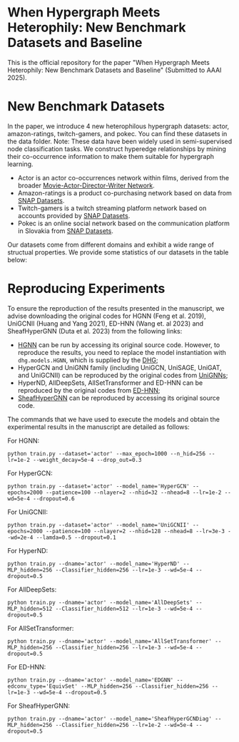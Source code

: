 # When Hypergraph Meets Heterophily: New Benchmark Datasets and Baseline
This is the official repository for the paper "When Hypergraph Meets Heterophily: New Benchmark Datasets and Baseline" (Submitted to AAAI 2025).
# New Benchmark Datasets
In the paper, we introduce 4 new heterophilous hypergraph datasets: actor, amazon-ratings, twitch-gamers, and pokec. You can find these datasets in the data folder. Note: These data have been widely used in semi-supervised node classification tasks. We construct hyperedge relationships by mining their co-occurrence information to make them suitable for hypergraph learning.
- Actor is an actor co-occurrences network within films, derived from the broader [Movie-Actor-Director-Writer Network](https://www.aminer.org/lab-datasets/soinf/).
- Amazon-ratings is a product co-purchasing network based on data from [SNAP Datasets](https://snap.stanford.edu/data/amazon-meta.html).
- Twitch-gamers is a twitch streaming platform network based on accounts provided by [SNAP Datasets](http://snap.stanford.edu/data/twitch_gamers.html).
- Pokec is an online social network based on the communication platform in Slovakia from [SNAP Datasets](https://snap.stanford.edu/data/soc-Pokec.html).

Our datasets come from different domains and exhibit a wide range of structual properties. We provide some statistics of our datasets in the table below:

# Reproducing Experiments
To ensure the reproduction of the results presented in the manuscript, we advise downloading the original codes for HGNN (Feng et al. 2019), UniGCNII (Huang and Yang 2021), ED-HNN (Wang et. al 2023) and SheafHyperGNN (Duta et al. 2023) from the following links:
- [HGNN](https://github.com/iMoonLab/HGNN) can be run by accessing its original source code. However, to reproduce the results, you need to replace the model instantiation with `dhg.models.HGNN`, which is supplied by the [DHG](https://github.com/iMoonLab/DeepHypergraph); 
- HyperGCN and UniGNN family (including UniGCN, UniSAGE, UniGAT, and UniGCNII) can be reproduced by the original codes from [UniGNNs](https://github.com/OneForward/UniGNN); 
- HyperND, AllDeepSets, AllSetTransformer and ED-HNN can be reproduced by the original codes from [ED-HNN](https://github.com/Graph-COM/ED-HNN);
- [SheafHyperGNN](https://github.com/IuliaDuta/sheaf_hypergraph_networks) can be reproduced by accessing its original source code. 

The commands that we have used to execute the models and obtain the experimental results in the manuscript are detailed as follows:

For HGNN:
```
python train.py --dataset='actor' --max_epoch=1000 --n_hid=256 --lr=1e-2 --weight_decay=5e-4 --drop_out=0.3
```

For HyperGCN:
```
python train.py --dataset='actor' --model_name='HyperGCN' --epochs=2000 --patience=100 --nlayer=2 --nhid=32 --nhead=8 --lr=1e-2 --wd=5e-4 --dropout=0.6
```

For UniGCNII:
```
python train.py --dataset='actor' --model_name='UniGCNII' --epochs=2000 --patience=100 --nlayer=2 --nhid=128 --nhead=8 --lr=3e-3 --wd=2e-4 --lamda=0.5 --dropout=0.1

```

For HyperND:
```
python train.py --dname='actor' --model_name='HyperND' --MLP_hidden=256 --Classifier_hidden=256 --lr=1e-3 --wd=5e-4 --dropout=0.5
```

For AllDeepSets:
```
python train.py --dname='actor' --model_name='AllDeepSets' --MLP_hidden=512 --Classifier_hidden=512 --lr=1e-3 --wd=5e-4 --dropout=0.5
```

For AllSetTransformer:
```
python train.py --dname='actor' --model_name='AllSetTransformer' --MLP_hidden=256 --Classifier_hidden=256 --lr=1e-3 --wd=5e-4 --dropout=0.5
```

For ED-HNN:
```
python train.py --dname='actor' --model_name='EDGNN' --edconv_type='EquivSet' --MLP_hidden=256 --Classifier_hidden=256 --lr=1e-3 --wd=5e-4 --dropout=0.5
```

For SheafHyperGNN:
```
python train.py --dname='actor' --model_name='SheafHyperGCNDiag' --MLP_hidden=256 --Classifier_hidden=256 --lr=1e-2 --wd=5e-4 --dropout=0.5
```
